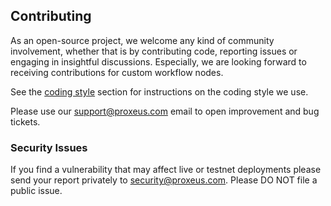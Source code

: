 ## Contributing

As an open-source project, we welcome any kind of community involvement, whether that is by contributing code, reporting issues or 
engaging in insightful discussions. Especially, we are looking forward to receiving contributions for custom workflow nodes.

See the [coding style](coding_style.md) section for instructions on the coding style we use.

Please use our support@proxeus.com email to open improvement and bug tickets.


### Security Issues

If you find a vulnerability that may affect live or testnet deployments please send your report privately to 
security@proxeus.com. Please DO NOT file a public issue.


